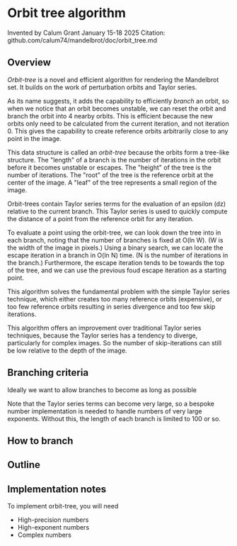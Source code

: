 # Orbit tree algorithm

Invented by Calum Grant
January 15-18 2025
Citation: github.com/calum74/mandelbrot/doc/orbit_tree.md

## Overview

*Orbit-tree* is a novel and efficient algorithm for rendering the Mandelbrot set. It builds on the work of perturbation orbits and Taylor series.

As its name suggests, it adds the capability to efficiently *branch* an orbit, so when we notice that an orbit becomes unstable, we can reset the orbit and branch the orbit into 4 nearby orbits. This is efficient because the new orbits only need to be calculated from the current iteration, and not iteration 0. This gives the capability to create reference orbits arbitrarily close to any point in the image.

This data structure is called an *orbit-tree* because the orbits form a tree-like structure. The "length" of a branch is the number of iterations in the orbit before it becomes unstable or escapes. The "height" of the tree is the number of iterations. The "root" of the tree is the reference orbit at the center of the image. A "leaf" of the tree represents a small region of the image.

Orbit-trees contain Taylor series terms for the evaluation of an epsilon (dz) relative to the current branch. This Taylor series is used to quickly compute the distance of a point from the reference orbit for any iteration.

To evaluate a point using the orbit-tree, we can look down the tree into in each branch, noting that the number of branches is fixed at O(ln W). (W is the width of the image in pixels.) Using a binary search, we can locate the escape iteration in a branch in O(ln N) time. (N is the number of iterations in the branch.)  Furthermore, the escape iteration tends to be towards the top of the tree, and we can use the previous foud escape iteration as a starting point.

This algorithm solves the fundamental problem with the simple Taylor series technique, which either creates too many reference orbits (expensive), or too few reference orbits resulting in series divergence and too few skip iterations.

This algorithm offers an improvement over traditional Taylor series techniques, because the Taylor series has a tendency to diverge, particularly for complex images. So the number of skip-iterations can still be low relative to the depth of the image.

## Branching criteria

Ideally we want to allow branches to become as long as possible

Note that the Taylor series terms can become very large, so a bespoke number implementation is needed to handle numbers of very large exponents. Without this, the length of each branch is limited to 100 or so.

## How to branch

## Outline

## Implementation notes

To implement orbit-tree, you will need

* High-precision numbers
* High-exponent numbers
* Complex numbers
